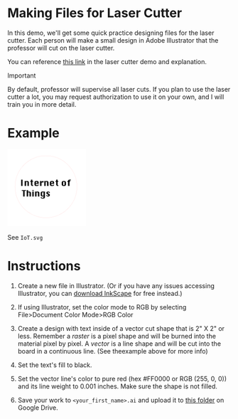 # Making Files for Laser Cutter

In this demo, we'll get some quick practice designing files for the laser cutter. Each person will make a small design in Adobe Illustrator that the professor will cut on the laser cutter. 

You can reference [this link](https://github.com/allegheny-college-cmpsc-406-spring-2024/laer-cut-wheel-example) in the laser cutter demo and explanation. 


> [!IMPORTANT]  
> By default, professor will supervise all laser cuts. If you plan to use the laser cutter a lot, you may request authorization to use it on your own, and I will train you in more detail. 

# Example

![Alt text](image.png)

See `IoT.svg`

# Instructions

1. Create a new file in Illustrator. (Or if you have any issues accessing Illustrator, you can [download InkScape](https://inkscape.org/release/inkscape-1.3.2/) for free instead.)

2. If using Illustrator, set the color mode to RGB by selecting File>Document Color Mode>RGB Color

3. Create a design with text inside of a vector cut shape that is 2" X 2" or less. Remember a *raster* is a pixel shape and will be burned into the material pixel by pixel. A *vector* is a line shape and will be cut into the board in a continuous line. (See theexample above for more info)

4. Set the text's fill to black. 

5. Set the vector line's color to pure red (hex #FF0000 or RGB (255, 0, 0)) and its line weight to 0.001 inches. Make sure the shape is not filled.

6. Save your work to `<your_first_name>.ai` and upload it to [this folder](https://drive.google.com/drive/folders/1AGZUj6FKIxE-EstXafklDarH_8WXH7qH?usp=drive_link) on Google Drive. 

